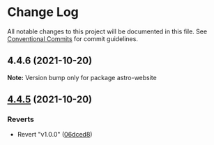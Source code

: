 # Change Log

All notable changes to this project will be documented in this file.
See [Conventional Commits](https://conventionalcommits.org) for commit guidelines.

## 4.4.6 (2021-10-20)

**Note:** Version bump only for package astro-website

## [4.4.5](https://github.com/RocketCommunicationsInc/astro-uxds/compare/v1.0.0...v4.4.5) (2021-10-20)

### Reverts

- Revert "v1.0.0" ([06dced8](https://github.com/RocketCommunicationsInc/astro-uxds/commit/06dced8207a425c9d778cf6bb6fedd6c96aadbb7))
